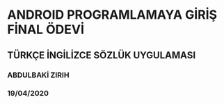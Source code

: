 # ANDROID PROGRAMLAMAYA GİRİŞ FİNAL ÖDEVİ

## TÜRKÇE İNGİLİZCE SÖZLÜK UYGULAMASI

### ABDULBAKİ ZIRIH
### 19/04/2020
